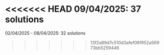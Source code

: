 <<<<<<< HEAD
09/04/2025: 37 solutions
=======
02/04/2025 - 08/04/2025: 32 solutions
>>>>>>> 13f2a89d7c510d3afef06f952a56973bb5259446
